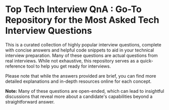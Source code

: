 # Top Tech Interview QnA : Go-To Repository for the Most Asked Tech Interview Questions

This is a curated collection of highly popular interview questions, complete with concise answers and helpful code snippets to aid in your technical interview preparation. Many of these questions are actual questions from real interviews. While not exhaustive, this repository serves as a quick-reference tool to help you get ready for interviews.

Please note that while the answers provided are brief, you can find more detailed explanations and in-depth resources online for each concept. 

**Note:** Many of these questions are open-ended, which can lead to insightful discussions that reveal more about a candidate's capabilities beyond a straightforward answer.

